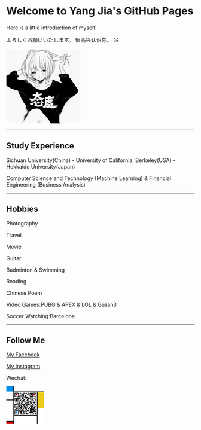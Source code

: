 # Welcome to Yang Jia's GitHub Pages

Here is a little introduction of myself.

よろしくお願いいたします。
很高兴认识你。
:kissing_heart:

![](github_fig.jpg)


-----

## Study Experience

Sichuan University(China) - University of California, Berkeley(USA) - Hokkaido University(Japan)

Computer Science and Technology (Machine Learning) & Financial Engineering (Business Analysis)

-----

## Hobbies

Photography

Travel

Movie

Guitar

Badminton & Swimming

Reading

Chinese Poem

Video Games:PUBG & APEX & LOL & Gujian3

Soccer Watching:Barcelona

-------

## Follow Me

[My Facebook](https://www.facebook.com/profile.php?id=100012850391181)

[My Instagram](https://instagram.com/jiayangyoyoyo)

Wechat: 

<img src="QR_Code.jpg" width="20%" height="20%">
